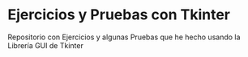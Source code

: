 # Ejercicios y Pruebas con Tkinter


Repositorio con Ejercicios y algunas Pruebas que he hecho usando la Librería GUI de Tkinter